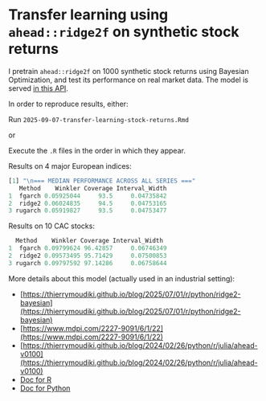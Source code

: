
# Transfer learning using `ahead::ridge2f` on synthetic stock returns

I pretrain `ahead::ridge2f` on 1000 synthetic stock returns using Bayesian Optimization, and test its performance on real market data. 
The model is served [in this API](https://pretrainedridge2f-8aee3d9572cc.herokuapp.com/__docs__/#/default/post_forecast).

In order to reproduce results, either: 

Run `2025-09-07-transfer-learning-stock-returns.Rmd` 

or

Execute the `.R` files in the order in which they appear. 

Results on 4 major European indices: 

```R
[1] "\n=== MEDIAN PERFORMANCE ACROSS ALL SERIES ==="
   Method    Winkler Coverage Interval_Width
1  fgarch 0.05925044     93.5     0.04735842
2  ridge2 0.06024835     94.5     0.04753165
3 rugarch 0.05919827     93.5     0.04753477
```

Results on 10 CAC stocks: 

```R
  Method    Winkler Coverage Interval_Width
1  fgarch 0.09799624 96.42857     0.06746349
2  ridge2 0.09573495 95.71429     0.07500853
3 rugarch 0.09797592 97.14286     0.06758644
```

More details about this model (actually used in an industrial setting):

- [https://thierrymoudiki.github.io/blog/2025/07/01/r/python/ridge2-bayesian](https://thierrymoudiki.github.io/blog/2025/07/01/r/python/ridge2-bayesian)
- [https://www.mdpi.com/2227-9091/6/1/22](https://www.mdpi.com/2227-9091/6/1/22)
- [https://thierrymoudiki.github.io/blog/2024/02/26/python/r/julia/ahead-v0100](https://thierrymoudiki.github.io/blog/2024/02/26/python/r/julia/ahead-v0100)
- [Doc for R](https://docs.techtonique.net/ahead/index.html)
- [Doc for Python](https://docs.techtonique.net/ahead_python/ahead.html#Ridge2Regressor)
